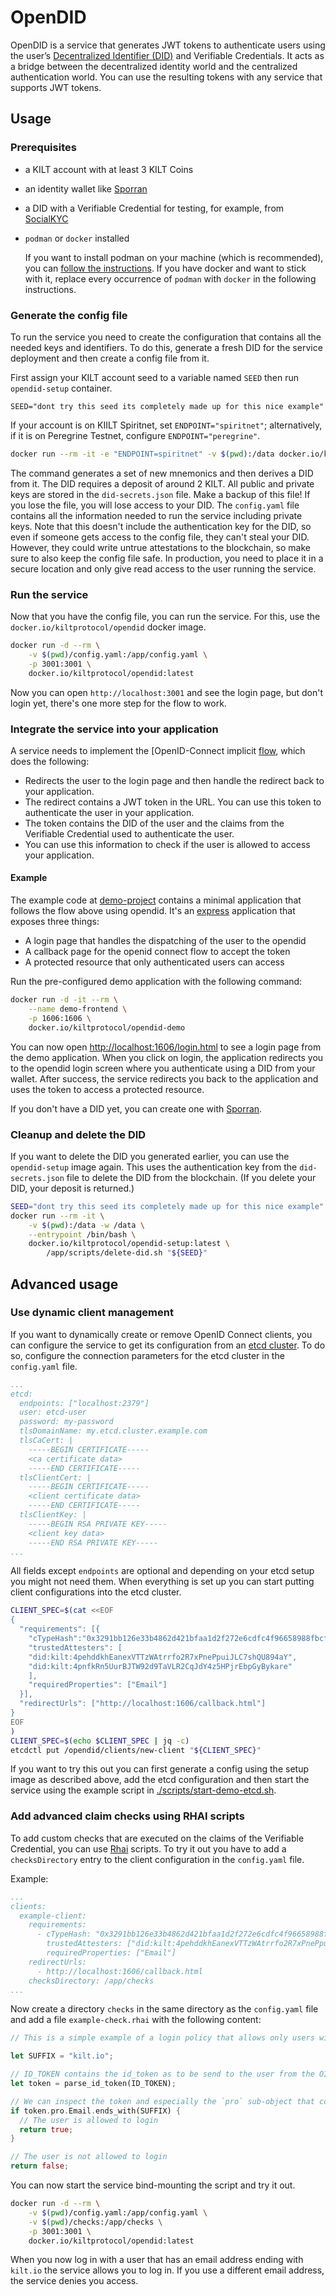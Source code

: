 # OpenDID

OpenDID is a service that generates JWT tokens to authenticate users using the user’s [Decentralized Identifier (DID)](https://docs.kilt.io/docs/concepts/did) and Verifiable Credentials.
It acts as a bridge between the decentralized identity world and the centralized authentication world.
You can use the resulting tokens with any service that supports JWT tokens.

## Usage

### Prerequisites

- a KILT account with at least 3 KILT Coins
- an identity wallet like [Sporran](https://www.sporran.org/)
- a DID with a Verifiable Credential for testing, for example, from [SocialKYC](https://socialkyc.io)
- `podman` or `docker` installed

  If you want to install podman on your machine (which is recommended), you can [follow the instructions](https://podman.io/getting-started/installation).
  If you have docker and want to stick with it, replace every occurrence of `podman` with `docker` in the following instructions.

### Generate the config file

To run the service you need to create the configuration that contains all the needed keys and identifiers.
To do this, generate a fresh DID for the service deployment and then create a config file from it.

First assign your KILT account seed to a variable named `SEED` then run `opendid-setup` container.

`SEED="dont try this seed its completely made up for this nice example"`

If your account is on KIILT Spiritnet, set `ENDPOINT="spiritnet"`; alternatively, if it is on Peregrine Testnet, configure `ENDPOINT="peregrine"`.

```bash
docker run --rm -it -e "ENDPOINT=spiritnet" -v $(pwd):/data docker.io/kiltprotocol/opendid-setup:latest "${SEED}"
```

The command generates a set of new mnemonics and then derives a DID from it.
The DID requires a deposit of around 2 KILT.
All public and private keys are stored in the `did-secrets.json` file.
Make a backup of this file!
If you lose the file, you will lose access to your DID.
The `config.yaml` file contains all the information needed to run the service including private keys.
Note that this doesn't include the authentication key for the DID, so even if someone gets access to the config file, they can't steal your DID.
However, they could write untrue attestations to the blockchain, so make sure to also keep the config file safe.
In production, you need to place it in a secure location and only give read access to the user running the service.

### Run the service

Now that you have the config file, you can run the service. For this, use the `docker.io/kiltprotocol/opendid` docker image.

```bash
docker run -d --rm \
    -v $(pwd)/config.yaml:/app/config.yaml \
    -p 3001:3001 \
    docker.io/kiltprotocol/opendid:latest
```

Now you can open `http://localhost:3001` and see the login page, but don't login yet, there's one more step for the flow to work.

### Integrate the service into your application

A service needs to implement the [OpenID-Connect implicit [flow](https://openid.net/specs/openid-connect-implicit-1_0.html#ImplicitFlow), which does the following:

- Redirects the user to the login page and then handle the redirect back to your application.
- The redirect contains a JWT token in the URL. You can use this token to authenticate the user in your application.
- The token contains the DID of the user and the claims from the Verifiable Credential used to authenticate the user.
- You can use this information to check if the user is allowed to access your application.

#### Example

The example code at [demo-project](./demo-project/) contains a minimal application that follows the flow above using opendid.
It's an [express](https://expressjs.com) application that exposes three things:

- A login page that handles the dispatching of the user to the opendid
- A callback page for the openid connect flow to accept the token
- A protected resource that only authenticated users can access

Run the pre-configured demo application with the following command:

```bash
docker run -d -it --rm \
    --name demo-frontend \
    -p 1606:1606 \
    docker.io/kiltprotocol/opendid-demo
```

You can now open [http://localhost:1606/login.html](http://localhost:1606/login.html) to see a login page from the demo application.
When you click on login, the application redirects you to the opendid login screen where you authenticate using a DID from your wallet.
After success, the service redirects you back to the application and uses the token to access a protected resource.

If you don't have a DID yet, you can create one with [Sporran](https://www.sporran.org/).

### Cleanup and delete the DID

If you want to delete the DID you generated earlier, you can use the `opendid-setup` image again.
This uses the authentication key from the `did-secrets.json` file to delete the DID from the blockchain.
(If you delete your DID, your deposit is returned.)

```bash
SEED="dont try this seed its completely made up for this nice example"
docker run --rm -it \
    -v $(pwd):/data -w /data \
    --entrypoint /bin/bash \
    docker.io/kiltprotocol/opendid-setup:latest \
        /app/scripts/delete-did.sh "${SEED}"
```

## Advanced usage

### Use dynamic client management

If you want to dynamically create or remove OpenID Connect clients, you can configure the service to get its configuration from an [etcd cluster](https://etcd.io).
To do so, configure the connection parameters for the etcd cluster in the `config.yaml` file.

```yaml
...
etcd:
  endpoints: ["localhost:2379"]
  user: etcd-user
  password: my-password
  tlsDomainName: my.etcd.cluster.example.com
  tlsCaCert: |
    -----BEGIN CERTIFICATE-----
    <ca certificate data>
    -----END CERTIFICATE-----
  tlsClientCert: |
    -----BEGIN CERTIFICATE-----
    <client certificate data>
    -----END CERTIFICATE-----
  tlsClientKey: |
    -----BEGIN RSA PRIVATE KEY-----
    <client key data>
    -----END RSA PRIVATE KEY-----
...
```

All fields except `endpoints` are optional and depending on your etcd setup you might not need them.
When everything is set up you can start putting client configurations into the etcd cluster.

```bash
CLIENT_SPEC=$(cat <<EOF
{
  "requirements": [{
    "cTypeHash":"0x3291bb126e33b4862d421bfaa1d2f272e6cdfc4f96658988fbcffea8914bd9ac",
    "trustedAttesters": [
    "did:kilt:4pehddkhEanexVTTzWAtrrfo2R7xPnePpuiJLC7shQU894aY",
    "did:kilt:4pnfkRn5UurBJTW92d9TaVLR2CqJdY4z5HPjrEbpGyBykare"
    ],
    "requiredProperties": ["Email"]
  }],
  "redirectUrls": ["http://localhost:1606/callback.html"]
}
EOF
)
CLIENT_SPEC=$(echo $CLIENT_SPEC | jq -c)
etcdctl put /opendid/clients/new-client "${CLIENT_SPEC}"
```

If you want to try this out you can first generate a config using the setup image as described above, add the etcd configuration and then start the service using the example script in [./scripts/start-demo-etcd.sh](./scripts/start-demo-etcd.sh).

### Add advanced claim checks using RHAI scripts

To add custom checks that are executed on the claims of the Verifiable Credential, you can use [Rhai](https://rhai.rs) scripts.
To try it out you have to add a `checksDirectory` entry to the client configuration in the `config.yaml` file.

Example:

```yaml
...
clients:
  example-client:
    requirements:
      - cTypeHash: "0x3291bb126e33b4862d421bfaa1d2f272e6cdfc4f96658988fbcffea8914bd9ac"
        trustedAttesters: ["did:kilt:4pehddkhEanexVTTzWAtrrfo2R7xPnePpuiJLC7shQU894aY", "did:kilt:4pnfkRn5UurBJTW92d9TaVLR2CqJdY4z5HPjrEbpGyBykare"]
        requiredProperties: ["Email"]
    redirectUrls:
      - http://localhost:1606/callback.html
    checksDirectory: /app/checks
...
```

Now create a directory `checks` in the same directory as the `config.yaml` file and add a file `example-check.rhai` with the following content:

```rust
// This is a simple example of a login policy that allows only users with an email address ending with `kilt.io` to login.

let SUFFIX = "kilt.io";

// ID_TOKEN contains the id_token as to be send to the user from the OIDC provider
let token = parse_id_token(ID_TOKEN);

// We can inspect the token and especially the `pro` sub-object that contains the users claims
if token.pro.Email.ends_with(SUFFIX) {
  // The user is allowed to login
  return true;
}

// The user is not allowed to login
return false;
```

You can now start the service bind-mounting the script and try it out.

```bash
docker run -d --rm \
    -v $(pwd)/config.yaml:/app/config.yaml \
    -v $(pwd)/checks:/app/checks \
    -p 3001:3001 \
    docker.io/kiltprotocol/opendid:latest
```

When you now log in with a user that has an email address ending with `kilt.io` the service allows you to log in.
If you use a different email address, the service denies you access.
